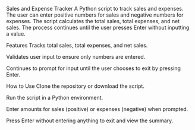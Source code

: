 Sales and Expense Tracker
A Python script to track sales and expenses. The user can enter positive numbers for sales and negative numbers for expenses. The script calculates the total sales, total expenses, and net sales. The process continues until the user presses Enter without inputting a value.

Features
Tracks total sales, total expenses, and net sales.

Validates user input to ensure only numbers are entered.

Continues to prompt for input until the user chooses to exit by pressing Enter.

How to Use
Clone the repository or download the script.

Run the script in a Python environment.

Enter amounts for sales (positive) or expenses (negative) when prompted.

Press Enter without entering anything to exit and view the summary.
